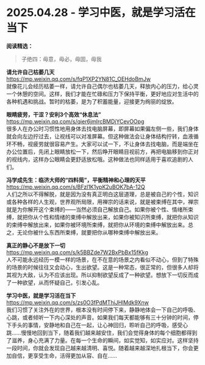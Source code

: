 2025.04.28 - 学习中医，就是学习活在当下  
========

**阅读精选：**  

> 子绝四：毋意，毋必，毋固，毋我

**请允许自己枯萎几天**  
https://mp.weixin.qq.com/s/fqP1XP2YN81C_OEHdoBmJw  
就像花儿会经历枯萎一样，请允许自己偶尔也枯萎几天，释放内心的压力，给心灵一个休憩的空间。这样，我们才能在忙碌和压力下保持平衡，更好地应对生活中的各种机遇和挑战。暂时的枯萎，是为了积蓄能量，迎接更为绚丽的绽放。

**眼睛疲劳，干涩？安利3个高效“休息法”**  
https://mp.weixin.qq.com/s/qier6jmIrcBMDjYCevOOpg  
很多人在办公时习惯性地用身体去找电脑屏幕，即屏幕如果偏左侧一些，我们身体就会向左边拧过去，让视线可以对准屏幕。但这种做法会让身体结构拧转，血液循环不畅，视疲劳就很容易产生。大家可以试一下，不让身体去找电脑，而是端坐在办公位置后，先闭上眼睛放松一下，然后睁开眼睛目视前方，再把电脑移到你正对的视线内，这样办公眼睛会更舒适放松哦。这种做法也同样适用于喜欢追剧的人们。

**冯学成先生：临济大师的“四料简”，平衡精神和心理的天平**  
https://mp.weixin.qq.com/s/BFzl1K1ypK2uBOK7bA-12Q  
人们之所以不得解脱，就是因为没有真正明白这层道理，总是被自己的个性，知识或各种各样的人生观，世界观所局限，用禅宗的话来说，就是被束缚在其中，禅宗就是为你解开这个束缚的——当然必须自己解放自己。如果你被个性、情绪所束缚，就把你从个性和情绪的束缚中解放出来，如果你被知识所束缚，就把你从知识的束缚中解放出来，如果你被环境所束缚，就把你从环境的束缚中解放出来。总之，无论你被什么东西所束缚，就要把你从哪种束缚中解放出来。

**真正的静心不是放下一切**  
https://mp.weixin.qq.com/s/k5BBZde7W2BxPbBx15fKkg  
人不可能永远经历一模一样的场景，在不在意的场景之内看似不动心，但到了特殊的场景的时候往往又会动心，生出欲望。这是一种常态，很正常的，但很多人却将其视为大敌，认为不应该出现。所以抑制欲望反成了一种欲望。想放下一切反而成了一种欲望，从而怀疑自己，引发心乱。

**学习中医，就是学习活在当下**  
https://mp.weixin.qq.com/s/zs0O3fPdMThiJHlMdk9Xnw  
我们习惯了关注外在的世界，根本没有时间停下来，静静地体会一下自己的呼吸、心跳，或者倾听一下内心深处的声音。如果我们每天都能够有三十分钟的时间，停下手头的事情，安静地和自己在一起，让心神回归，聆听自己的呼吸，感受心跳……慢慢地回到当下，随着我们越来越安住，我们会觉得身体的每个细胞都得到了滋养，身心充满了力量。在每一个生命的瞬间，如实觉知，如实应对。这样坚持一段时间，你就会发现自己越来越清明、喜悦。随着越来越深地扎根当下，你会更加自信，更享受生命，活得更加从容、自在……
